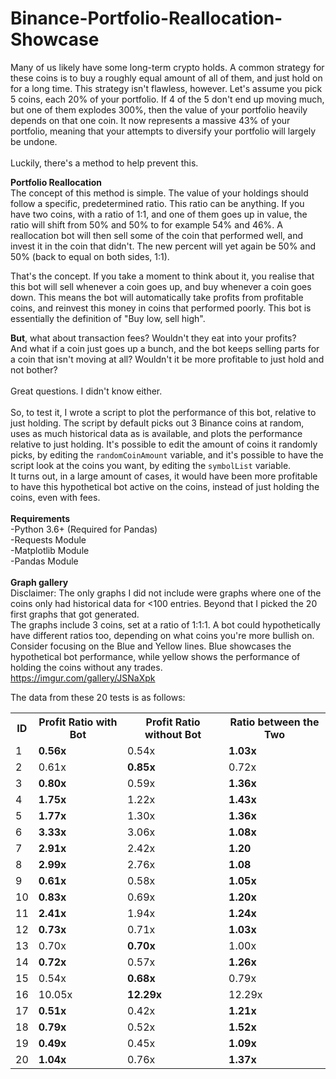 # Binance-Portfolio-Reallocation-Showcase
Many of us likely have some long-term crypto holds. 
A common strategy for these coins is to buy a roughly equal amount of all of them, and just hold on for a long time.
This strategy isn't flawless, however. 
Let's assume you pick 5 coins, each 20% of your portfolio. 
If 4 of the 5 don't end up moving much, but one of them explodes 300%, then the value of your portfolio heavily depends on that one coin. It now represents a massive 43% of your portfolio, meaning that your attempts to diversify your portfolio will largely be undone.
<br><br>
Luckily, there's a method to help prevent this. <br>

<b>Portfolio Reallocation</b><br>
The concept of this method is simple. The value of your holdings should follow a specific, predetermined ratio. 
This ratio can be anything. 
If you have two coins, with a ratio of 1:1, and one of them goes up in value, the ratio will shift from 50% and 50% to for example
54% and 46%. A reallocation bot will then sell some of the coin that performed well, and invest it in the coin that didn't. 
The new percent will yet again be 50% and 50% (back to equal on both sides, 1:1).<br>

That's the concept. If you take a moment to think about it, you realise that this bot will sell whenever a coin goes up, and buy whenever a coin goes down.
This means the bot will automatically take profits from profitable coins, and reinvest this money in coins that performed poorly.
This bot is essentially the definition of "Buy low, sell high".<br>

<b>But</b>, what about transaction fees? Wouldn't they eat into your profits?<br>
And what if a coin just goes up a bunch, and the bot keeps selling parts for a coin that isn't moving at all? 
Wouldn't it be more profitable to just hold and not bother?<br><br>
Great questions. I didn't know either. <br><br>
So, to test it, I wrote a script to plot the performance of this bot, relative to just holding. 
The script by default picks out 3 Binance coins at random, uses as much historical data as is available, and plots the performance relative to just holding.
It's possible to edit the amount of coins it randomly picks, by editing the `randomCoinAmount` variable, and it's possible to have the script look at the coins you want,
by editing the `symbolList` variable.<br>
It turns out, in a large amount of cases, it would have been more profitable to have this hypothetical bot active on the coins, instead of just holding the coins, even with fees.
<br><br>
<b>Requirements</b><br>
-Python 3.6+ (Required for Pandas)<br>
-Requests Module<br>
-Matplotlib Module<br>
-Pandas Module<br>
<br>
<b>Graph gallery</b><br>
Disclaimer: The only graphs I did not include were graphs where one of the coins only had historical data for <100 entries. Beyond that I picked the 20 first graphs that got generated.<br>
The graphs include 3 coins, set at a ratio of 1:1:1. A bot could hypothetically have different ratios too, depending on what coins you're more bullish on.<br>
Consider focusing on the Blue and Yellow lines. Blue showcases the hypothetical bot performance, while yellow shows the performance of holding the coins without any trades. <br>
https://imgur.com/gallery/JSNaXpk<br>

The data from these 20 tests is as follows:<br>
<table>
  <tr>
    <th>ID</th>
    <th>Profit Ratio with Bot</th>
    <th>Profit Ratio without Bot</th>
    <th>Ratio between the Two</th>
  </tr>
  <tr>
    <td>1</td>
    <td><b>0.56x</b></td>
    <td>0.54x</td>
    <td><b>1.03x</b></td>
  </tr>
  <tr>
    <td>2</td>
    <td>0.61x</td>
    <td><b>0.85x</b></td>
    <td>0.72x</td>
  </tr>
  <tr>
    <td>3</td>
    <td><b>0.80x</b></td>
    <td>0.59x</td>
    <td><b>1.36x</b></td>
  </tr>
  <tr>
    <td>4</td>
    <td><b>1.75x</b></td>
    <td>1.22x</td>
    <td><b>1.43x</b></td>
  </tr>
  <tr>
    <td>5</td>
    <td><b>1.77x</b></td>
    <td>1.30x</td>
    <td><b>1.36x</b></td>
  </tr>
  <tr>
    <td>6</td>
    <td><b>3.33x</b></td>
    <td>3.06x</td>
    <td><b>1.08x</b></td>
  </tr>
  <tr>
    <td>7</td>
    <td><b>2.91x</b></td>
    <td>2.42x</td>
    <td><b>1.20</b></td>
  </tr>
  <tr>
    <td>8</td>
    <td><b>2.99x</b></td>
    <td>2.76x</td>
    <td><b>1.08</b></td>
  </tr>
  <tr>
    <td>9</td>
    <td><b>0.61x</b></td>
    <td>0.58x</td>
    <td><b>1.05x</b></td>
  </tr>
  <tr>
    <td>10</td>
    <td><b>0.83x</b></td>
    <td>0.69x</td>
    <td><b>1.20x</b></td>
  </tr>
  <tr>
    <td>11</td>
    <td><b>2.41x</b></td>
    <td>1.94x</td>
    <td><b>1.24x</b></td>
  </tr>
  <tr>
    <td>12</td>
    <td><b>0.73x</b></td>
    <td>0.71x</td>
    <td><b>1.03x</b></td>
  </tr>
  <tr>
    <td>13</td>
    <td>0.70x</td>
    <td><b>0.70x</b></td>
    <td>1.00x</td>
  </tr>
  <tr>
    <td>14</td>
    <td><b>0.72x</b></td>
    <td>0.57x</td>
    <td><b>1.26x</b></td>
  </tr>
  <tr>
    <td>15</td>
    <td>0.54x</td>
    <td><b>0.68x</b></td>
    <td>0.79x</td>
  </tr>
  <tr>
    <td>16</td>
    <td>10.05x</td>
    <td><b>12.29x</b></td>
    <td>12.29x</td>
  </tr>
  <tr>
    <td>17</td>
    <td><b>0.51x</b></td>
    <td>0.42x</td>
    <td><b>1.21x</b></td>
  </tr>
  <tr>
    <td>18</td>
    <td><b>0.79x</b></td>
    <td>0.52x</td>
    <td><b>1.52x</b></td>
  </tr>
  <tr>
    <td>19</td>
    <td><b>0.49x</b></td>
    <td>0.45x</td>
    <td><b>1.09x</b></td>
  </tr>
  <tr>
    <td>20</td>
    <td><b>1.04x</b></td>
    <td>0.76x</td>
    <td><b>1.37x</b></td>
  </tr>
</table>

